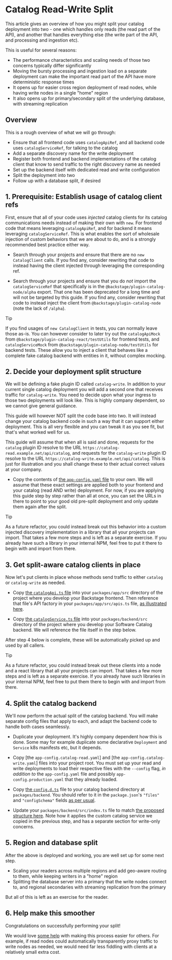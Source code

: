 # Catalog Read-Write Split

This article gives an overview of how you might split your catalog deployment into two - one which handles only reads (the read part of the API), and another that handles everything else (the write part of the API, and processing and ingestion etc).

This is useful for several reasons:

- The performance characteristics and scaling needs of those two concerns typically differ significantly
- Moving the bursty processing and ingestion load on a separate deployment can make the important read part of the API have more deterministic response times
- It opens up for easier cross region deployment of read nodes, while having write nodes in a single "home" region
- It also opens up for primary/secondary split of the underlying database, with streaming replication

## Overview

This is a rough overview of what we will go through:

- Ensure that all frontend code uses `catalogApiRef`, and all backend code uses `catalogServiceRef`, for talking to the catalog
- Add a separate discovery name for the write deployment
- Register both frontend and backend implementations of the catalog client that know to send traffic to the right discovery name as needed
- Set up the backend itself with dedicated read and write configuration
- Split the deployment into two
- Follow up with a database split, if desired

## 1. Prerequisite: Establish usage of catalog client refs

First, ensure that all of your code uses _injected_ catalog clients for its catalog communications needs instead of making their own with `new`. For frontend code that means leveraging `catalogApiRef`, and for backend it means leveraging `catalogServiceRef`. This is what enables the sort of wholesale injection of custom behaviors that we are about to do, and is a strongly recommended best practice either way.

- Search through your projects and ensure that there are no `new CatalogClient` calls. If you find any, consider rewriting that code to instead having the client injected through leveraging the corresponding ref.

- Search through your projects and ensure that you do _not_ import the `catalogServiceRef` that specifically is in the `@backstage/plugin-catalog-node/alpha` export. That one has been deprecated for a long time and will not be targeted by this guide. If you find any, consider rewriting that code to instead inject the client from `@backstage/plugin-catalog-node` (note the lack of `/alpha`).

> [!TIP]
> If you find usages of `new CatalogClient` in tests, you can normally leave those as-is. You can however consider to later try out the `catalogApiMock` from `@backstage/plugin-catalog-react/testUtils` for frontend tests, and `catalogServiceMock` from `@backstage/plugin-catalog-node/testUtils` for backend tests. These allow you to inject a client that behaves like a complete fake catalog backend with entities in it, without complex mocking.

## 2. Decide your deployment split structure

We will be defining a fake plugin ID called `catalog-write`. In addition to your current single catalog deployment you will add a second one that receives traffic for `catalog-write`. You need to decide upon what your ingress to those two deployments will look like. This is highly company dependent, so we cannot give general guidance.

This guide will however NOT split the code base into two. It will instead change your catalog backend code in such a way that it can support either deployment. This is all very flexible and you can tweak it as you see fit, but that's what worked well for us.

This guide will assume that when all is said and done, requests for the `catalog` plugin ID resolve to the URL `https://catalog-read.example.net/api/catalog`, and requests for the `catalog-write` plugin ID resolve to the URL `https://catalog-write.example.net/api/catalog`. This is just for illustration and you shall change these to their actual correct values at your company.

- Copy the contents of [the `app-config.yaml` file](./workspace/app-config.yaml) to your own. We will assume that these exact settings are applied both to your frontend and your catalog (read AND write) deployment. For now, if you are applying this guide step by step rather than all at once, you can set the URLs in there to point to your good old pre-split deployment and only update them again after the split.

> [!TIP]
> As a future refactor, you could instead break out this behavior into a custom injected discovery implementation in a library that all your projects can import. That takes a few more steps and is left as a separate exercise. If you already have such a library in your internal NPM, feel free to put it there to begin with and import from there.

## 3. Get split-aware catalog clients in place

Now let's put clients in place whose methods send traffic to either `catalog` or `catalog-write` as needed.

- Copy [the `catalogApi.ts` file](./workspace/packages/app/src/catalogApi.ts) into your `packages/app/src` directory of the project where you develop your Backstage frontend. Then reference that file's API factory in your `packages/app/src/apis.ts` file, [as illustrated here](./workspace/packages/app/src/apis.ts).

- Copy [the `catalogService.ts` file](./workspace/packages/backend/src/catalogService.ts) into your `packages/backend/src` directory of the project where you develop your Software Catalog backend. We will reference the file itself in the step below.

After step 4 below is complete, these will be automatically picked up and used by all callers.

> [!TIP]
> As a future refactor, you could instead break out these clients into a node and a react library that all your projects can import. That takes a few more steps and is left as a separate exercise. If you already have such libraries in your internal NPM, feel free to put them there to begin with and import from there.

## 4. Split the catalog backend

We'll now perform the actual split of the catalog backend. You will make separate config files that apply to each, and adapt the backend code to handle both cases seamlessly.

- Duplicate your deployment. It's highly company dependent how this is done. Some may for example duplicate some declarative `Deployment` and `Service` k8s manifests etc, but it depends.

- Copy [the `app-config.catalog-read.yaml`] and [the `app-config.catalog-write.yaml`] files into your project root. You must set up your read and write deployments to load their respective files with the `--config` flag, _in addition to_ the `app-config.yaml` file and possibly `app-config.production.yaml` that they already loaded.

- Copy [the `config.d.ts`](./workspace/config.d.ts) file to your catalog backend directory at `packages/backend`. You should refer to it in the `package.json`'s `"files"` and `"configSchema"` fields [as per usual](https://backstage.io/docs/conf/defining).

- Update your `packages/backend/src/index.ts` file to match [the proposed structure here](./workspace/packages/backend/src/index.ts). Note how it applies the custom catalog service we copied in the previous step, and has a separate section for write-only concerns.

## 5. Region and database split

After the above is deployed and working, you are well set up for some next step.

- Scaling your readers across multiple regions and add geo-aware routing to them, while keeping writers in a "home" region
- Splitting the database server into a primary that the write nodes connect to, and regional secondaries with streaming replication from the primary

But all of this is left as an exercise for the reader.

## 6. Help make this smoother

Congratulations on successfully performing your split!

We would love [some help](https://github.com/backstage/backstage/blob/master/CONTRIBUTING.md) with making this process easier for others. For example, if read nodes could automatically transparently proxy traffic to write nodes as needed, we would need far less fiddling with clients at a relatively small extra cost.
